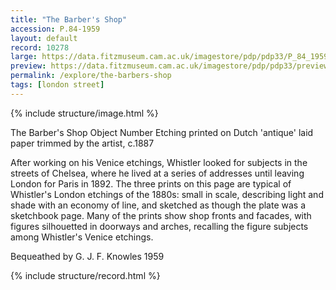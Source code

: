 ```yaml
---
title: "The Barber's Shop"
accession: P.84-1959
layout: default
record: 10278
large: https://data.fitzmuseum.cam.ac.uk/imagestore/pdp/pdp33/P_84_1959.jpg
preview: https://data.fitzmuseum.cam.ac.uk/imagestore/pdp/pdp33/preview_P_84_1959.jpg
permalink: /explore/the-barbers-shop
tags: [london street]
---
```

{% include structure/image.html %}

The Barber's Shop
Object Number
Etching printed on Dutch 'antique' laid paper trimmed by the artist, c.1887

After working on his Venice etchings, Whistler looked for subjects in the streets of Chelsea, where he lived at a series of addresses until leaving London for Paris in 1892. The three prints on this page are typical of Whistler's London etchings of the 1880s: small in scale, describing light and shade with an economy of line, and sketched as though the plate was a sketchbook page. Many of the prints show shop fronts and facades, with figures silhouetted in doorways and arches, recalling the figure subjects among Whistler's Venice etchings.

Bequeathed by G. J. F. Knowles 1959

{% include structure/record.html %}
